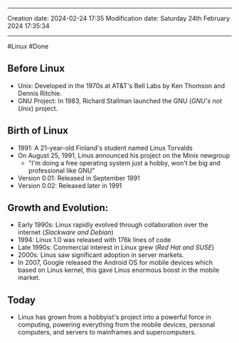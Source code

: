 

----
Creation date: 2024-02-24 17:35
Modification date: Saturday 24th February 2024 17:35:34

----

#Linux 
#Done 
## Before Linux
- Unix: Developed in the 1970s at AT&T's Bell Labs by Ken Thomson and Dennis Ritchie.
- GNU Project: In 1983, Richard Stallman launched the GNU (*GNU's not Unix*) project.

## Birth of Linux
- 1991: A 21-year-old Finland's student named Linus Torvalds
- On August 25, 1991, Linus announced his project on the Minix newgroup
	- "I'm doing a free operating system just a hobby, won't be big and professional like GNU"
- Version 0.01: Released in September 1991
- Version 0.02: Released later in 1991

## Growth and Evolution:
-  Early 1990s: Linux rapidly evolved through collaboration over the internet (*Slackware and Debian*)
- 1994: Linux 1.0 was released with 176k lines of code
- Late 1990s: Commercial interest in Linux grew (*Red Hat and SUSE*)
- 2000s: Linus saw significant adoption in server markets.
- In 2007, Google released the Android OS for mobile devices which based on Linus kernel, this gave Linus enormous boost in the mobile market. 

## Today
- Linux has grown from a hobbyist's project into a powerful force in computing, powering everything from the mobile devices, personal computers, and servers to mainframes and supercomputers.